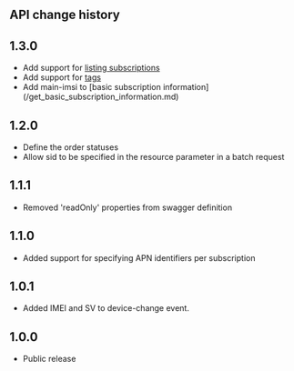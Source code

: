 ## API change history

## 1.3.0

* Add support for [listing subscriptions](/list-subscriptions.md)
* Add support for [tags](/tags.md)
* Add main-imsi to [basic subscription information] (/get_basic_subscription_information.md)

## 1.2.0

* Define the order statuses
* Allow sid to be specified in the resource parameter in a batch request

## 1.1.1

* Removed 'readOnly' properties from swagger definition

## 1.1.0

* Added support for specifying APN identifiers per subscription

## 1.0.1

* Added IMEI and SV to device-change event.

## 1.0.0

* Public release



